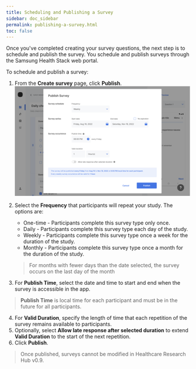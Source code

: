 ```yaml
---
title: Scheduling and Publishing a Survey
sidebar: doc_sidebar
permalink: publishing-a-survey.html
toc: false
---
```

Once you've completed creating your survey questions, the next step is to schedule and publish the survey. You schedule and publish surveys through the Samsung Health Stack web portal.

To schedule and publish a survey:

1. From the **Create survey** page, click **Publish**.
    ![publishing-a-survey](../../../images/publishing-a-survey.png)
2. Select the **Frequency** that participants will repeat your study. The options are:

    - One-time - Participants complete this survey type only once.
    - Daily - Participants complete this survey type each day of the study.
    - Weekly - Participants complete this survey type once a week for the duration of the study.
    - Monthly - Participants complete this survey type once a month for the duration of the study.
    > For months with fewer days than the date selected, the survey occurs on the last day of the month
4. For **Publish Time**, select the date and time to start and end when the survey is accessible in the app.
 > **Publish Time** is local time for each participant and must be in the future for all participants.
4. For **Valid Duration**, specify the length of time that each repetition of the survey remains available to participants.
5. Optionally, select **Allow late response after selected duration** to extend **Valid Duration** to the start of the next repetition.
7. Click **Publish**.

> Once published, surveys cannot be modified in Healthcare Research Hub v0.9.

